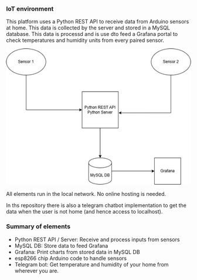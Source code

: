 ### IoT environment
This platform uses a Python REST API to receive data from Arduino sensors at home. This data is collected by the server and stored in a MySQL database. This data is processd and is use dto feed a Grafana portal to check temperatures and humidity units from every paired sensor.

![Domotic diagram](Domotic%20diagram.jpg)

All elements run in the local network. No online hosting is needed.

In ths repository there is also a telegram chatbot implementation to get the data when the user is not home (and hence access to localhost).

### Summary of elements
- Python REST API / Server: Receive and process inputs from sensors
- MySQL DB: Store data to feed Grafana
- Grafana: Print charts from stored data in MySQL DB
- esp8266 chip Arduino code to handle sensors
- Telegram bot: Get temperature and humidity of your home from wherever you are.
